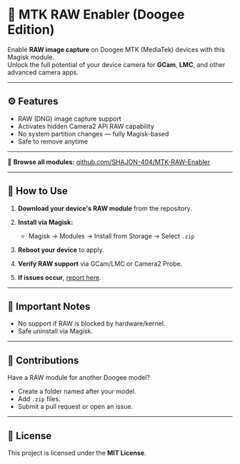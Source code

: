 # 📸 MTK RAW Enabler (Doogee Edition)

Enable **RAW image capture** on Doogee MTK (MediaTek) devices with this Magisk module.  
Unlock the full potential of your device camera for **GCam**, **LMC**, and other advanced camera apps.

---

## ⚙️ Features

- RAW (DNG) image capture support  
- Activates hidden Camera2 API RAW capability  
- No system partition changes — fully Magisk-based  
- Safe to remove anytime  

---

🔗 **Browse all modules:** [github.com/SHAJON-404/MTK-RAW-Enabler](https://github.com/SHAJON-404/MTK-RAW-Enabler)

---

## 🧪 How to Use

1. **Download your device's RAW module** from the repository.  

2. **Install via Magisk:**  
   - Magisk → Modules → Install from Storage → Select `.zip`

3. **Reboot your device** to apply.

4. **Verify RAW support** via GCam/LMC or Camera2 Probe.

5. **If issues occur**, [report here](https://github.com/SHAJON-404/MTK-RAW-Enabler/issues).

---

## 🚨 Important Notes

- No support if RAW is blocked by hardware/kernel.  
- Safe uninstall via Magisk.

---

## 🤝 Contributions

Have a RAW module for another Doogee model?  
- Create a folder named after your model.  
- Add `.zip` files.  
- Submit a pull request or open an issue.

---

## 📜 License

This project is licensed under the **MIT License**.
